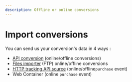 ```yaml
---
description: Offline or online conversions
---
```


# Import conversions

You can send us your conversion's data in 4 ways :&#x20;

* [API conversion](api-conversions-and-product-catalog.md) (online/offline conversions)
* [Files importer](conversions-files-importer.md) (FTP) online/offline conversions
* [HTTP tracking API source](../http-tracking-api.md) (online/offline`purchase` event)
* Web Container (online `purchase` event)

